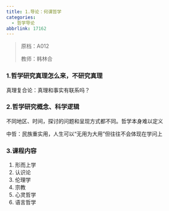```yaml
---
title: 1.导论：何谓哲学
categories:
  - 哲学导论
abbrlink: 17162
---
```

> 原档：A012
>
> 教师：韩林合

### 1.哲学研究真理怎么来，不研究真理

真理复合论：真理和事实有联系吗？

### 2.哲学研究概念、科学逻辑

不同地区、时间，探讨的问题和呈现方式都不同。哲学本身难以定义

中哲：民族重实用，人生可以“无用为大用”但往往不会体现在学问上

### 3.课程内容

1. 形而上学
2. 认识论
3. 伦理学
4. 宗教
5. 心灵哲学
6. 语言哲学